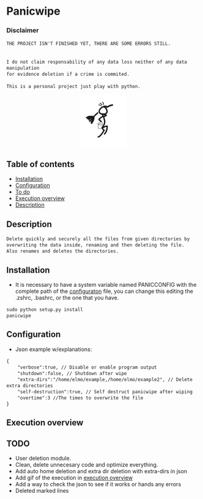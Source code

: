 # Panicwipe

### Disclaimer
```
THE PROJECT ISN'T FINISHED YET, THERE ARE SOME ERRORS STILL.


I do not claim responsability of any data loss neither of any data manipulation
for evidence deletion if a crime is commited.

This is a personal project just play with python.
```

<p align="center">
  <img src="https://github.com/77LrW8VpnD/panicwipe/blob/main/panicwipe_logo.png"/>
</p>

## Table of contents
- [Installation](#installation)
- [Configuration](#configuration)
- [To do](#TODO)
- [Execution overview](#execution-overview)
- [Description](#description)
 
## Description
```
Delete quickly and securely all the files from given directories by overwriting the data inside, renaming and then deleting the file.
Also renames and deletes the directories.
```

## Installation
- It is necessary to have a system variable named PANICCONFIG with the complete path of the [configuraton](#configuration) file, you can change this editing the .zshrc, .bashrc, or the one that you have.
```
sudo python setup.py install
panicwipe
```

## Configuration
 - Json example w/explanations:
```
{
	"verbose":true, // Disable or enable program output
	"shutdown":false, // Shutdown after wipe
	"extra-dirs":"/home/elmo/example,/home/elmo/example2", // Delete extra directories
	"self-destruction":true, // Self destruct panicwipe after wiping
	"overtime":3 //The times to overwrite the file
}
```

## Execution overview





## TODO
- User deletion module.
- Clean, delete unnecesary code and optimize everything.
- Add auto home deletion and extra dir deletion with extra-dirs in json
- Add gif of the execution in [execution overview](#execution-overview)
- Add a way to check the json to see if it works or hands any errors
- Deleted marked lines
